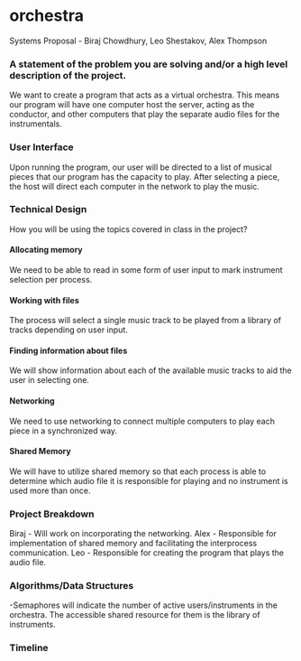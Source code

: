 # orchestra

Systems Proposal - Biraj Chowdhury, Leo Shestakov, Alex Thompson

### A statement of the problem you are solving and/or a high level description of the project.

We want to create a program that acts as a virtual orchestra. This means our program will have one computer host the server, acting as the conductor, and other computers that play the separate audio files for the instrumentals.
  
### User Interface

Upon running the program, our user will be directed to a list of musical pieces that our program has the capacity to play. After selecting a piece, the host will direct each computer in the network to play the music.
  
### Technical Design
How you will be using the topics covered in class in the project?

#### Allocating memory 

We need to be able to read in some form of user input to mark instrument selection per process.

#### Working with files

The process will select a single music track to be played from a library of tracks depending on user input.

#### Finding information about files

We will show information about each of the available music tracks to aid the user in selecting one.

#### Networking

We need to use networking to connect multiple computers to play each piece in a synchronized way.

#### Shared Memory

We will have to utilize shared memory so that each process is able to determine which audio file it is responsible for playing and no instrument is used more than once.

### Project Breakdown

Biraj - Will work on incorporating the networking.
Alex - Responsible for implementation of shared memory and facilitating the interprocess communication.
Leo - Responsible for creating the program that plays the audio file.
  
### Algorithms/Data Structures

-Semaphores will indicate the number of active users/instruments in the orchestra. The accessible shared resource for them is the library of instruments.

### Timeline


